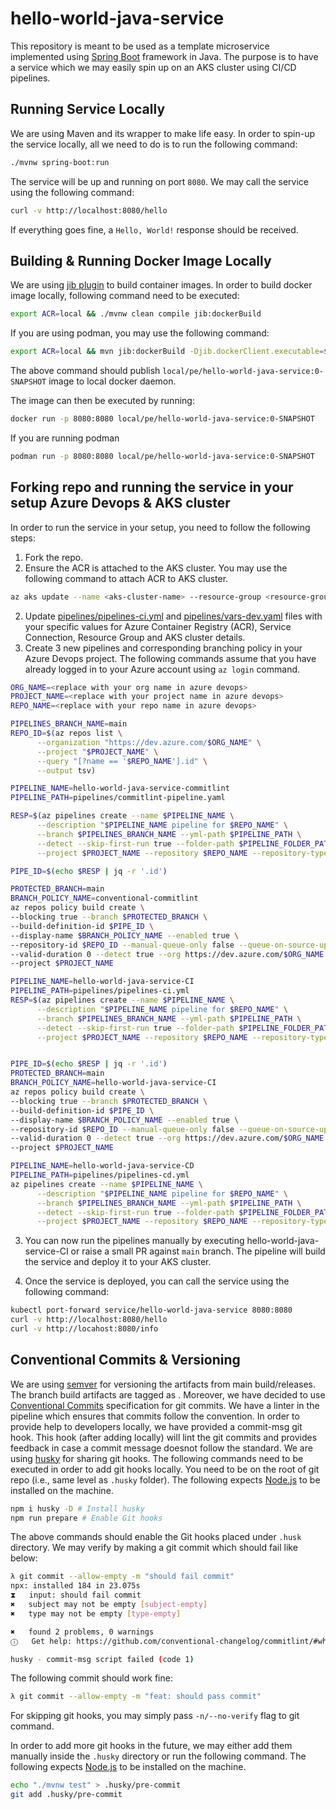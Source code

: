 # hello-world-java-service

This repository is meant to be used as a template microservice implemented using [Spring Boot](https://spring.io/projects/spring-boot) framework in Java. The purpose is to have a service which we may easily spin up on an AKS cluster using CI/CD pipelines.

## Running Service Locally
We are using Maven and its wrapper to make life easy. In order to spin-up the service locally, all we need to do is to run the following command:
```bash
./mvnw spring-boot:run
```
The service will be up and running on port `8080`. We may call the service using the following command:
```bash
curl -v http://localhost:8080/hello 
```
If everything goes fine, a `Hello, World!` response should be received.

## Building & Running Docker Image Locally
We are using [jib plugin](https://github.com/GoogleContainerTools/jib/tree/master/jib-maven-plugin) to build container images. In order to build docker image locally, following command need to be executed:
```bash
export ACR=local && ./mvnw clean compile jib:dockerBuild
```

If you are using podman, you may use the following command:
```bash
export ACR=local && mvn jib:dockerBuild -Djib.dockerClient.executable=$(which podman)
```

The above command should publish `local/pe/hello-world-java-service:0-SNAPSHOT`
image to local docker daemon.

The image can then be executed by running:
```bash
docker run -p 8080:8080 local/pe/hello-world-java-service:0-SNAPSHOT
```

If you are running podman
```bash
podman run -p 8080:8080 local/pe/hello-world-java-service:0-SNAPSHOT
```


## Forking repo and running the service in your setup Azure Devops & AKS cluster
In order to run the service in your setup, you need to follow the following steps:

1. Fork the repo.
2. Ensure the ACR is attached to the AKS cluster. You may use the following command to attach ACR to AKS cluster.
```bash
az aks update --name <aks-cluster-name> --resource-group <resource-group-name> --attach-acr <acr-name>
```

2. Update [pipelines/pipelines-ci.yml](pipelines/pipelines-ci.yml) and [pipelines/vars-dev.yaml](pipelines/vars-dev.yaml) files with your specific values for Azure Container Registry (ACR), Service Connection, Resource Group and AKS cluster details. 
4. Create 3 new pipelines and corresponding branching policy in your Azure Devops project. The following commands assume that you have already logged in to your Azure account using `az login` command.

```bash
ORG_NAME=<replace with your org name in azure devops>
PROJECT_NAME=<replace with your project name in azure devops>
REPO_NAME=<replace with your repo name in azure devops>

PIPELINES_BRANCH_NAME=main
REPO_ID=$(az repos list \
      --organization "https://dev.azure.com/$ORG_NAME" \
      --project "$PROJECT_NAME" \
      --query "[?name == '$REPO_NAME'].id" \
      --output tsv)

PIPELINE_NAME=hello-world-java-service-commitlint
PIPELINE_PATH=pipelines/commitlint-pipeline.yaml

RESP=$(az pipelines create --name $PIPELINE_NAME \
      --description "$PIPELINE_NAME pipeline for $REPO_NAME" \
      --branch $PIPELINES_BRANCH_NAME --yml-path $PIPELINE_PATH \
      --detect --skip-first-run true --folder-path $PIPELINE_FOLDER_PATH --organization https://dev.azure.com/$ORG_NAME \
      --project $PROJECT_NAME --repository $REPO_NAME --repository-type 'tfsgit')

PIPE_ID=$(echo $RESP | jq -r '.id')

PROTECTED_BRANCH=main
BRANCH_POLICY_NAME=conventional-commitlint
az repos policy build create \
--blocking true --branch $PROTECTED_BRANCH \
--build-definition-id $PIPE_ID \
--display-name $BRANCH_POLICY_NAME --enabled true \
--repository-id $REPO_ID --manual-queue-only false --queue-on-source-update-only false \
--valid-duration 0 --detect true --org https://dev.azure.com/$ORG_NAME \
--project $PROJECT_NAME

PIPELINE_NAME=hello-world-java-service-CI
PIPELINE_PATH=pipelines/pipelines-ci.yml
RESP=$(az pipelines create --name $PIPELINE_NAME \
      --description "$PIPELINE_NAME pipeline for $REPO_NAME" \
      --branch $PIPELINES_BRANCH_NAME --yml-path $PIPELINE_PATH \
      --detect --skip-first-run true --folder-path $PIPELINE_FOLDER_PATH --organization https://dev.azure.com/$ORG_NAME \
      --project $PROJECT_NAME --repository $REPO_NAME --repository-type 'tfsgit')


PIPE_ID=$(echo $RESP | jq -r '.id')
PROTECTED_BRANCH=main
BRANCH_POLICY_NAME=hello-world-java-service-CI
az repos policy build create \
--blocking true --branch $PROTECTED_BRANCH \
--build-definition-id $PIPE_ID \
--display-name $BRANCH_POLICY_NAME --enabled true \
--repository-id $REPO_ID --manual-queue-only false --queue-on-source-update-only false \
--valid-duration 0 --detect true --org https://dev.azure.com/$ORG_NAME \
--project $PROJECT_NAME

PIPELINE_NAME=hello-world-java-service-CD
PIPELINE_PATH=pipelines/pipelines-cd.yml
az pipelines create --name $PIPELINE_NAME \
      --description "$PIPELINE_NAME pipeline for $REPO_NAME" \
      --branch $PIPELINES_BRANCH_NAME --yml-path $PIPELINE_PATH \
      --detect --skip-first-run true --folder-path $PIPELINE_FOLDER_PATH --organization https://dev.azure.com/$ORG_NAME \
      --project $PROJECT_NAME --repository $REPO_NAME --repository-type 'tfsgit'
```

3. You can now run the pipelines manually by executing hello-world-java-service-CI or raise a small PR against `main` branch. The pipeline will build the service and deploy it to your AKS cluster.

4. Once the service is deployed, you can call the service using the following command:

```bash
kubectl port-forward service/hello-world-java-service 8080:8080
curl -v http://localhost:8080/hello
curl -v http://locahost:8080/info
```
## Conventional Commits & Versioning
We are using [semver](https://semver.org/) for versioning the artifacts from main build/releases. The branch build artifacts are tagged as <git-sha>. Moreover, we have decided to use [Conventional Commits](https://www.conventionalcommits.org/en/v1.0.0/) specification for git commits. 
We have a linter in the pipeline which ensures that commits follow the convention. In order to provide help to developers locally, we have provided a commit-msg git hook. This hook (after adding locally) will lint the git commits and provides feedback in case a commit message doesnot follow the standard.
We are using [husky](https://typicode.github.io/husky/#/) for sharing git hooks. The following commands need to be executed in order to add git hooks locally. You need to be on the root of git repo (i.e., same level as `.husky` folder). The following expects [Node.js](https://nodejs.org/en/download/) to be installed on the machine.
```bash
npm i husky -D # Install husky
npm run prepare # Enable Git hooks
```
The above commands should enable the Git hooks placed under `.husk` directory. We may verify by making a git commit which should fail like below:
```bash
λ git commit --allow-empty -m "should fail commit"
npx: installed 184 in 23.075s
⧗   input: should fail commit
✖   subject may not be empty [subject-empty]
✖   type may not be empty [type-empty]

✖   found 2 problems, 0 warnings
ⓘ   Get help: https://github.com/conventional-changelog/commitlint/#what-is-commitlint

husky - commit-msg script failed (code 1)
```

The following commit should work fine:
```bash
λ git commit --allow-empty -m "feat: should pass commit"
```

For skipping git hooks, you may simply pass `-n/--no-verify` flag to git command.

In order to add more git hooks in the future, we may either add them manually inside the `.husky` directory or run the following command. The following expects [Node.js](https://nodejs.org/en/download/) to be installed on the machine.
```bash
echo "./mvnw test" > .husky/pre-commit
git add .husky/pre-commit
```
